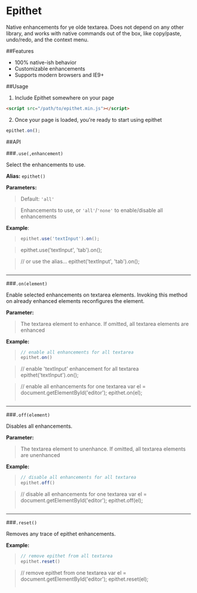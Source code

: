 Epithet
=======

Native enhancements for ye olde textarea. Does not depend on any other library, and works with native commands out of the box, like copy/paste, undo/redo, and the context menu.


##Features

* 100% native-ish behavior
* Customizable enhancements
* Supports modern browsers and IE9+

##Usage

1. Include Epithet somewhere on your page

  ```html
  <script src="/path/to/epithet.min.js"></script>
  ```

2. Once your page is loaded, you're ready to start using epithet

  ```js
  epithet.on();
  ```

##API

###`.use(,enhancement)`

Select the enhancements to use.

**Alias:** `epithet()`


**Parameters:**

> Default: `'all'`

> Enhancements to use, or `'all'`/`'none'` to enable/disable all enhancements


**Example**:

> ```js
> epithet.use('textInput').on();

> epithet.use('textInput', 'tab').on();

> // or use the alias...
> epithet('textInput', 'tab').on();
> ```

---


###`.on(element)`

Enable selected enhancements on textarea elements. Invoking this method on already enhanced elements reconfigures the element.

**Parameter:**

> The textarea element to enhance. If omitted, all textarea elements are enhanced

**Example:**

> ```js
> // enable all enhancements for all textarea
> epithet.on()

> // enable 'textInput' enhancement for all textarea
> epithet('textInput').on();

> // enable all enhancements for one textarea
> var el = document.getElementById('editor');
> epithet.on(el);
> ```

---


###`.off(element)`

Disables all enhancements.

**Parameter:**

> The textarea element to unenhance. If omitted, all textarea elements are unenhanced

**Example:**

> ```js
> // disable all enhancements for all textarea
> epithet.off()

> // disable all enhancements for one textarea
> var el = document.getElementById('editor');
> epithet.off(el);
> ```

---


###`.reset()`

Removes any trace of epithet enhancements.

**Example:**

> ```js
> // remove epithet from all textarea
> epithet.reset()

> // remove epithet from one textarea
> var el = document.getElementById('editor');
> epithet.reset(el);
> ```